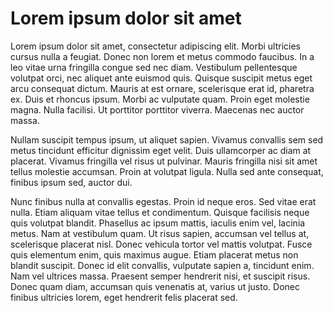 # Lorem ipsum dolor sit amet

Lorem ipsum dolor sit amet, consectetur adipiscing elit. Morbi ultricies cursus nulla a feugiat. Donec non lorem et metus commodo faucibus. In a leo vitae urna fringilla congue sed nec diam. Vestibulum pellentesque volutpat orci, nec aliquet ante euismod quis. Quisque suscipit metus eget arcu consequat dictum. Mauris at est ornare, scelerisque erat id, pharetra ex. Duis et rhoncus ipsum. Morbi ac vulputate quam. Proin eget molestie magna. Nulla facilisi. Ut porttitor porttitor viverra. Maecenas nec auctor massa.

Nullam suscipit tempus ipsum, ut aliquet sapien. Vivamus convallis sem sed metus tincidunt efficitur dignissim eget velit. Duis ullamcorper ac diam at placerat. Vivamus fringilla vel risus ut pulvinar. Mauris fringilla nisi sit amet tellus molestie accumsan. Proin at volutpat ligula. Nulla sed ante consequat, finibus ipsum sed, auctor dui.

Nunc finibus nulla at convallis egestas. Proin id neque eros. Sed vitae erat nulla. Etiam aliquam vitae tellus et condimentum. Quisque facilisis neque quis volutpat blandit. Phasellus ac ipsum mattis, iaculis enim vel, lacinia metus. Nam at vestibulum quam. Ut risus sapien, accumsan vel tellus at, scelerisque placerat nisl. Donec vehicula tortor vel mattis volutpat. Fusce quis elementum enim, quis maximus augue. Etiam placerat metus non blandit suscipit. Donec id elit convallis, vulputate sapien a, tincidunt enim. Nam vel ultrices massa. Praesent semper hendrerit nisi, et suscipit risus. Donec quam diam, accumsan quis venenatis at, varius ut justo. Donec finibus ultricies lorem, eget hendrerit felis placerat sed.
